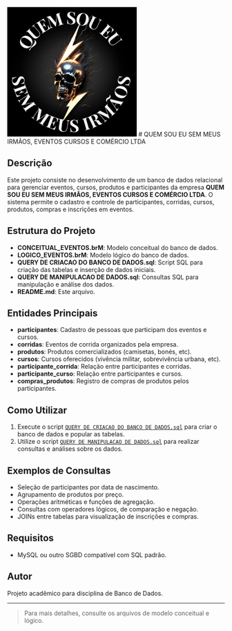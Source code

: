 <img src="img/LOGOMARCAREGISTRADA.jpg" alt="Quem sou eu sem meus irmãos" width="300"/>
# QUEM SOU EU SEM MEUS IRMÃOS, EVENTOS CURSOS E COMÉRCIO LTDA

## Descrição

Este projeto consiste no desenvolvimento de um banco de dados relacional para gerenciar eventos, cursos, produtos e participantes da empresa **QUEM SOU EU SEM MEUS IRMÃOS, EVENTOS CURSOS E COMÉRCIO LTDA**. O sistema permite o cadastro e controle de participantes, corridas, cursos, produtos, compras e inscrições em eventos.

## Estrutura do Projeto

- **CONCEITUAL_EVENTOS.brM**: Modelo conceitual do banco de dados.
- **LOGICO_EVENTOS.brM**: Modelo lógico do banco de dados.
- **QUERY DE CRIACAO DO BANCO DE DADOS.sql**: Script SQL para criação das tabelas e inserção de dados iniciais.
- **QUERY DE MANIPULACAO DE DADOS.sql**: Consultas SQL para manipulação e análise dos dados.
- **README.md**: Este arquivo.

## Entidades Principais

- **participantes**: Cadastro de pessoas que participam dos eventos e cursos.
- **corridas**: Eventos de corrida organizados pela empresa.
- **produtos**: Produtos comercializados (camisetas, bonés, etc).
- **cursos**: Cursos oferecidos (vivência militar, sobrevivência urbana, etc).
- **participante_corrida**: Relação entre participantes e corridas.
- **participante_curso**: Relação entre participantes e cursos.
- **compras_produtos**: Registro de compras de produtos pelos participantes.

## Como Utilizar

1. Execute o script [`QUERY DE CRIACAO DO BANCO DE DADOS.sql`](QUERY%20DE%20CRIACAO%20DO%20BANCO%20DE%20DADOS.sql) para criar o banco de dados e popular as tabelas.
2. Utilize o script [`QUERY DE MANIPULACAO DE DADOS.sql`](QUERY%20DE%20MANIPULACAO%20DE%20DADOS.sql) para realizar consultas e análises sobre os dados.

## Exemplos de Consultas

- Seleção de participantes por data de nascimento.
- Agrupamento de produtos por preço.
- Operações aritméticas e funções de agregação.
- Consultas com operadores lógicos, de comparação e negação.
- JOINs entre tabelas para visualização de inscrições e compras.

## Requisitos

- MySQL ou outro SGBD compatível com SQL padrão.

## Autor

Projeto acadêmico para disciplina de Banco de Dados.

---

> Para mais detalhes, consulte os arquivos de modelo conceitual e lógico.
